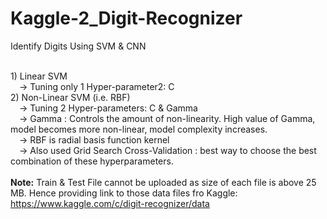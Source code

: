 # Kaggle-2_Digit-Recognizer
Identify Digits Using SVM &amp; CNN

</br>1) Linear SVM
</br>&emsp;-> Tuning only 1 Hyper-parameter2: C
</br>2) Non-Linear SVM (i.e. RBF)
</br>&emsp;-> Tuning 2 Hyper-parameters: C & Gamma
</br>&emsp;-> Gamma : Controls the amount of non-linearity. High value of Gamma, model becomes more non-linear, model complexity increases.
</br>&emsp;-> RBF is radial basis function kernel
</br>&emsp;-> Also used Grid Search Cross-Validation : best way to choose the best combination of these hyperparameters.
</br></br><b>Note:</b> Train & Test File cannot be uploaded as size of each file is above 25 MB. Hence providing link to those data files fro Kaggle: https://www.kaggle.com/c/digit-recognizer/data
 
